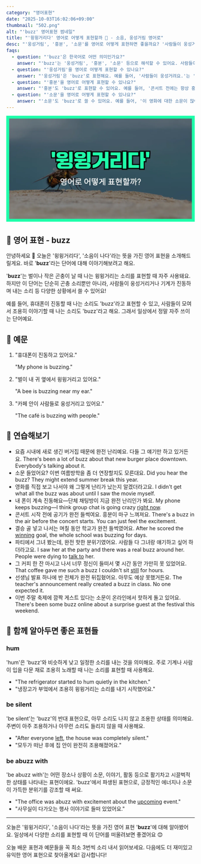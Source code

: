 ```yaml
---
category: "영어표현"
date: "2025-10-03T16:02:06+09:00"
thumbnail: "502.png"
alt: "'buzz' 영어표현 썸네일"
title: "'윙윙거리다' 영어로 어떻게 표현할까 🐝 - 소음, 웅성거림 영어로"
desc: "'웅성거림', '흥분', '소문'를 영어로 어떻게 표현하면 좋을까요? '사람들이 웅성거려요.', '이 영화에 대한 소문이 많아요.' 등을 영어로 표현하는 법을 배워봅시다. 다양한 예문을 통해서 연습하고 본인의 표현으로 만들어 보세요."
faqs: 
  - question: "'buzz'은 한국어로 어떤 의미인가요?"
    answer: "'buzz'는 '웅성거림', '흥분', '소문' 등으로 해석할 수 있어요. 사람들이 모여서 시끌벅적하게 이야기하거나, 뭔가에 대해 기대감이 높을 때, 또는 소문이 돌 때 자주 써요."
  - question: "'웅성거림'을 영어로 어떻게 표현할 수 있나요?"
    answer: "'웅성거림'은 'buzz'로 표현해요. 예를 들어, '사람들이 웅성거려요.'는 'There's a buzz in the room.'이라고 해요."
  - question: "'흥분'을 영어로 어떻게 표현할 수 있나요?"
    answer: "'흥분'도 'buzz'로 표현할 수 있어요. 예를 들어, '콘서트 전에는 항상 흥분이 가득해요.'는 'There's always a buzz before the concert.'라고 말해요."
  - question: "'소문'을 영어로 어떻게 표현할 수 있나요?"
    answer: "'소문'도 'buzz'로 쓸 수 있어요. 예를 들어, '이 영화에 대한 소문이 많아요.'는 'There's a lot of buzz about this movie.'라고 해요."
---
```


!['buzz' 영어표현](./502.png)

## 🌟 영어 표현 - buzz

안녕하세요 👋 오늘은 '윙윙거리다', '소음이 나다'라는 뜻을 가진 영어 표현을 소개해드릴게요. 바로 '**buzz**'라는 단어에 대해 이야기해보려고 해요.

'**buzz**'는 벌이나 작은 곤충이 날 때 나는 윙윙거리는 소리를 표현할 때 자주 사용돼요. 하지만 이 단어는 단순히 곤충 소리뿐만 아니라, 사람들이 웅성거리거나 기계가 진동하며 내는 소리 등 다양한 상황에서 쓸 수 있어요!

예를 들어, 휴대폰이 진동할 때 나는 소리도 'buzz'라고 표현할 수 있고, 사람들이 모여서 조용히 이야기할 때 나는 소리도 'buzz'라고 해요. 그래서 일상에서 정말 자주 쓰이는 단어예요.

## 📖 예문

1. "휴대폰이 진동하고 있어요."

   "My phone is buzzing."

2. "벌이 내 귀 옆에서 윙윙거리고 있어요."

   "A bee is buzzing near my ear."

3. "카페 안이 사람들로 웅성거리고 있어요."

   "The café is buzzing with people."



## 💬 연습해보기

<ul data-interactive-list>

  <li data-interactive-item>
    <span data-toggler>요즘 시내에 새로 생긴 버거집 때문에 완전 난리예요. 다들 그 얘기만 하고 있거든요.</span>
    <span data-answer>There's been a lot of buzz about that new burger place downtown. Everybody's talking about it.</span>
  </li>

  <li data-interactive-item>
    <span data-toggler>소문 들었어요? 이번 여름방학을 좀 더 연장할지도 모른대요.</span>
    <span data-answer>Did you hear the buzz? They might extend summer break this year.</span>
  </li>

  <li data-interactive-item>
    <span data-toggler>영화를 직접 보고 나서야 왜 그렇게 난리가 났는지 알겠더라고요.</span>
    <span data-answer>I didn't get what all the buzz was about until I saw the movie myself.</span>
  </li>

  <li data-interactive-item>
    <span data-toggler>내 폰이 계속 진동해요—단체 채팅방이 지금 완전 난리인가 봐요.</span>
    <span data-answer>My phone keeps buzzing—I think group chat is going crazy <a href="/blog/in-english/525.right-now/">right now</a>.</span>
  </li>

  <li data-interactive-item>
    <span data-toggler>콘서트 시작 전에 공기가 완전 들썩여요. 흥분이 마구 느껴져요.</span>
    <span data-answer>There's a buzz in the air before the concert starts. You can just feel the excitement.</span>
  </li>

  <li data-interactive-item>
    <span data-toggler>결승 골 넣고 나서는 며칠 동안 학교가 완전 들썩였어요.</span>
    <span data-answer>After he scored the <a href="/blog/in-english/456.win/">winning</a> goal, the whole school was buzzing for days.</span>
  </li>

  <li data-interactive-item>
    <span data-toggler>파티에서 그녀 봤는데, 완전 핫한 분위기였어요. 사람들 다 그녀랑 얘기하고 싶어 하더라고요.</span>
    <span data-answer>I saw her at the party and there was a real buzz around her. People were dying to <a href="/blog/in-english/359.talk-to/">talk to</a> her.</span>
  </li>

  <li data-interactive-item>
    <span data-toggler>그 커피 한 잔 마시고 나서 너무 정신이 들떠서 몇 시간 동안 가만히 못 있었어요.</span>
    <span data-answer>That coffee gave me such a buzz I couldn't sit <a href="/blog/in-english/254.still/">still</a> for hours.</span>
  </li>

  <li data-interactive-item>
    <span data-toggler>선생님 발표 하나에 반 전체가 완전 뒤집혔어요. 아무도 예상 못했거든요.</span>
    <span data-answer>The teacher's announcement really created a buzz in class. No one expected it.</span>
  </li>

  <li data-interactive-item>
    <span data-toggler>이번 주말 축제에 깜짝 게스트 있다는 소문이 온라인에서 핫하게 돌고 있어요.</span>
    <span data-answer>There's been some buzz online about a surprise guest at the festival this weekend.</span>
  </li>

</ul>

## 🤝 함께 알아두면 좋은 표현들

### hum

'hum'은 'buzz'와 비슷하게 낮고 일정한 소리를 내는 것을 의미해요. 주로 기계나 사람이 입을 다문 채로 조용히 노래할 때 나는 소리를 표현할 때 사용해요.

- "The refrigerator started to hum quietly in the kitchen."
- "냉장고가 부엌에서 조용히 윙윙거리는 소리를 내기 시작했어요."

### be silent

'be silent'는 'buzz'의 반대 표현으로, 아무 소리도 나지 않고 조용한 상태를 의미해요. 주변이 아주 조용하거나 아무런 소리도 들리지 않을 때 사용해요.

- "After everyone [left](/blog/in-english/402.leave/), the house was completely silent."
- "모두가 떠난 후에 집 안이 완전히 조용해졌어요."

### be abuzz with

'be abuzz with'는 어떤 장소나 상황이 소문, 이야기, 활동 등으로 활기차고 시끌벅적한 상태를 나타내는 표현이에요. 'buzz'에서 파생된 표현으로, 긍정적인 에너지나 소문이 가득한 분위기를 강조할 때 써요.

- "The office was abuzz with excitement about the [upcoming](/blog/in-english/250.upcoming/) event."
- "사무실이 다가오는 행사 이야기로 들떠 있었어요."

---

오늘은 '윙윙거리다', '소음이 나다'라는 뜻을 가진 영어 표현 '**buzz**'에 대해 알아봤어요. 일상에서 다양한 소리를 표현할 때 이 단어를 떠올려보면 좋겠어요 😊

오늘 배운 표현과 예문들을 꼭 최소 3번씩 소리 내서 읽어보세요. 다음에도 더 재미있고 유익한 영어 표현으로 찾아올게요! 감사합니다!

